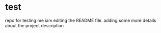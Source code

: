 # test
repo for testing me
 iam editing the README file. adding some more details about the project description
